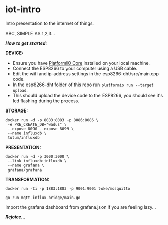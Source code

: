 # iot-intro
Intro presentation to the internet of things.

ABC, SIMPLE AS 1,2,3...

***How to get started:***

**DEVICE:**
 - Ensure you have [PlatformIO Core](http://docs.platformio.org/en/latest/installation.html) installed on your local machine.
 - Connect the ESP8266 to your computer using a USB cable.
 - Edit the wifi and ip-address settings in the esp8266-dht/src/main.cpp code.
 - In the esp8266-dht folder of this repo run `platformio run --target upload`.
 - This should upload the device code to the ESP8266, you should see it's led flashing during the process.


**STORAGE:**
```
docker run -d -p 8083:8083 -p 8086:8086 \
 -e PRE_CREATE_DB="wadus" \
 --expose 8090 --expose 8099 \
 --name influxdb \
 tutum/influxdb
 ```

**PRESENTATION:**
```
docker run -d -p 3000:3000 \
 --link influxdb:influxdb \
 --name grafana \
 grafana/grafana
 ```

**TRANSFORMATION:**

```
docker run -ti -p 1883:1883 -p 9001:9001 toke/mosquitto
```


```
go run mqtt-influx-bridge/main.go
```

Import the grafana dashboard from grafana.json if you are feeling lazy...


***Rejoice...***
